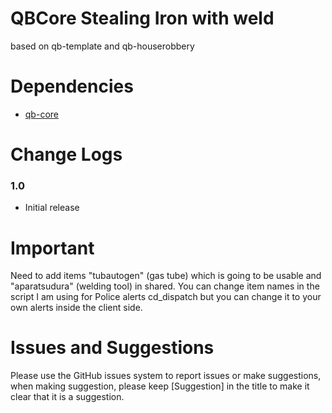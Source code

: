 # QBCore Stealing Iron with weld

based on qb-template and qb-houserobbery
<br>

# Dependencies
* [qb-core](https://github.com/qbcore-framework)

# Change Logs
### 1.0
* Initial release

# Important

Need to add items "tubautogen" (gas tube) which is going to be usable and "aparatsudura" (welding tool) in shared.
You can change item names in the script
I am using for Police alerts cd_dispatch but you can change it to your own alerts inside the client side. 

# Issues and Suggestions
Please use the GitHub issues system to report issues or make suggestions, when making suggestion, please keep [Suggestion] in the title to make it clear that it is a suggestion.
